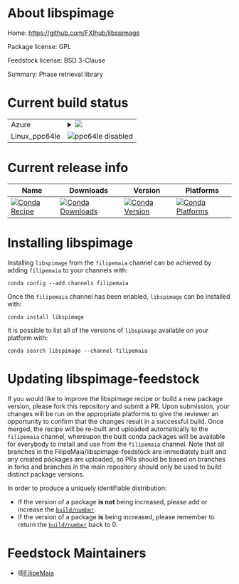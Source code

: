 About libspimage
================

Home: https://github.com/FXIhub/libspimage

Package license: GPL

Feedstock license: BSD 3-Clause

Summary: Phase retrieval library



Current build status
====================


<table>
    
  <tr>
    <td>Azure</td>
    <td>
      <details>
        <summary>
          <a href="https://dev.azure.com/FilipeMaia/feedstock-builds/_build/latest?definitionId=&branchName=master">
            <img src="https://dev.azure.com/FilipeMaia/feedstock-builds/_apis/build/status/libspimage-feedstock?branchName=master">
          </a>
        </summary>
        <table>
          <thead><tr><th>Variant</th><th>Status</th></tr></thead>
          <tbody><tr>
              <td>linux_python3.5</td>
              <td>
                <a href="https://dev.azure.com/FilipeMaia/feedstock-builds/_build/latest?definitionId=&branchName=master">
                  <img src="https://dev.azure.com/FilipeMaia/feedstock-builds/_apis/build/status/libspimage-feedstock?branchName=master&jobName=linux&configuration=linux_python3.5" alt="variant">
                </a>
              </td>
            </tr><tr>
              <td>linux_python3.6</td>
              <td>
                <a href="https://dev.azure.com/FilipeMaia/feedstock-builds/_build/latest?definitionId=&branchName=master">
                  <img src="https://dev.azure.com/FilipeMaia/feedstock-builds/_apis/build/status/libspimage-feedstock?branchName=master&jobName=linux&configuration=linux_python3.6" alt="variant">
                </a>
              </td>
            </tr><tr>
              <td>osx_python3.5</td>
              <td>
                <a href="https://dev.azure.com/FilipeMaia/feedstock-builds/_build/latest?definitionId=&branchName=master">
                  <img src="https://dev.azure.com/FilipeMaia/feedstock-builds/_apis/build/status/libspimage-feedstock?branchName=master&jobName=osx&configuration=osx_python3.5" alt="variant">
                </a>
              </td>
            </tr><tr>
              <td>osx_python3.6</td>
              <td>
                <a href="https://dev.azure.com/FilipeMaia/feedstock-builds/_build/latest?definitionId=&branchName=master">
                  <img src="https://dev.azure.com/FilipeMaia/feedstock-builds/_apis/build/status/libspimage-feedstock?branchName=master&jobName=osx&configuration=osx_python3.6" alt="variant">
                </a>
              </td>
            </tr><tr>
              <td>win_python3.5</td>
              <td>
                <a href="https://dev.azure.com/FilipeMaia/feedstock-builds/_build/latest?definitionId=&branchName=master">
                  <img src="https://dev.azure.com/FilipeMaia/feedstock-builds/_apis/build/status/libspimage-feedstock?branchName=master&jobName=win&configuration=win_python3.5" alt="variant">
                </a>
              </td>
            </tr><tr>
              <td>win_python3.6</td>
              <td>
                <a href="https://dev.azure.com/FilipeMaia/feedstock-builds/_build/latest?definitionId=&branchName=master">
                  <img src="https://dev.azure.com/FilipeMaia/feedstock-builds/_apis/build/status/libspimage-feedstock?branchName=master&jobName=win&configuration=win_python3.6" alt="variant">
                </a>
              </td>
            </tr>
          </tbody>
        </table>
      </details>
    </td>
  </tr>
  <tr>
    <td>Linux_ppc64le</td>
    <td>
      <img src="https://img.shields.io/badge/ppc64le-disabled-lightgrey.svg" alt="ppc64le disabled">
    </td>
  </tr>
</table>

Current release info
====================

| Name | Downloads | Version | Platforms |
| --- | --- | --- | --- |
| [![Conda Recipe](https://img.shields.io/badge/recipe-libspimage-green.svg)](https://anaconda.org/filipemaia/libspimage) | [![Conda Downloads](https://img.shields.io/conda/dn/filipemaia/libspimage.svg)](https://anaconda.org/filipemaia/libspimage) | [![Conda Version](https://img.shields.io/conda/vn/filipemaia/libspimage.svg)](https://anaconda.org/filipemaia/libspimage) | [![Conda Platforms](https://img.shields.io/conda/pn/filipemaia/libspimage.svg)](https://anaconda.org/filipemaia/libspimage) |

Installing libspimage
=====================

Installing `libspimage` from the `filipemaia` channel can be achieved by adding `filipemaia` to your channels with:

```
conda config --add channels filipemaia
```

Once the `filipemaia` channel has been enabled, `libspimage` can be installed with:

```
conda install libspimage
```

It is possible to list all of the versions of `libspimage` available on your platform with:

```
conda search libspimage --channel filipemaia
```




Updating libspimage-feedstock
=============================

If you would like to improve the libspimage recipe or build a new
package version, please fork this repository and submit a PR. Upon submission,
your changes will be run on the appropriate platforms to give the reviewer an
opportunity to confirm that the changes result in a successful build. Once
merged, the recipe will be re-built and uploaded automatically to the
`filipemaia` channel, whereupon the built conda packages will be available for
everybody to install and use from the `filipemaia` channel.
Note that all branches in the FilipeMaia/libspimage-feedstock are
immediately built and any created packages are uploaded, so PRs should be based
on branches in forks and branches in the main repository should only be used to
build distinct package versions.

In order to produce a uniquely identifiable distribution:
 * If the version of a package **is not** being increased, please add or increase
   the [``build/number``](https://conda.io/docs/user-guide/tasks/build-packages/define-metadata.html#build-number-and-string).
 * If the version of a package **is** being increased, please remember to return
   the [``build/number``](https://conda.io/docs/user-guide/tasks/build-packages/define-metadata.html#build-number-and-string)
   back to 0.

Feedstock Maintainers
=====================

* [@FilipeMaia](https://github.com/FilipeMaia/)

